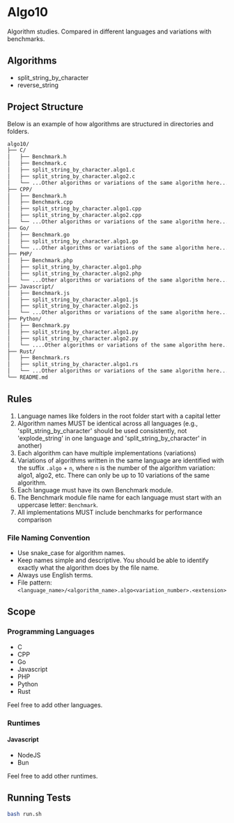 # Algo10

Algorithm studies. Compared in different languages and variations with benchmarks.

## Algorithms

- split_string_by_character
- reverse_string

## Project Structure

Below is an example of how algorithms are structured in directories and folders.

```txt
algo10/
├── C/
│   ├── Benchmark.h
│   ├── Benchmark.c
│   ├── split_string_by_character.algo1.c
│   ├── split_string_by_character.algo2.c
│   └── ...Other algorithms or variations of the same algorithm here...
├── CPP/
│   ├── Benchmark.h
│   ├── Benchmark.cpp
│   ├── split_string_by_character.algo1.cpp
│   ├── split_string_by_character.algo2.cpp
│   └── ...Other algorithms or variations of the same algorithm here...
├── Go/
│   ├── Benchmark.go
│   ├── split_string_by_character.algo1.go
│   └── ...Other algorithms or variations of the same algorithm here...
├── PHP/
│   ├── Benchmark.php
│   ├── split_string_by_character.algo1.php
│   ├── split_string_by_character.algo2.php
│   └── ...Other algorithms or variations of the same algorithm here...
├── Javascript/
│   ├── Benchmark.js
│   ├── split_string_by_character.algo1.js
│   ├── split_string_by_character.algo2.js
│   └── ...Other algorithms or variations of the same algorithm here...
├── Python/
│   ├── Benchmark.py
│   ├── split_string_by_character.algo1.py
│   ├── split_string_by_character.algo2.py
│   └── ....Other algorithms or variations of the same algorithm here...
├── Rust/
│   ├── Benchmark.rs
│   ├── split_string_by_character.algo1.rs
│   └── ...Other algorithms or variations of the same algorithm here...
└── README.md
```

## Rules

1. Language names like folders in the root folder start with a capital letter
2. Algorithm names MUST be identical across all languages (e.g., 'split_string_by_character' should be used consistently, not 'explode_string' in one language and 'split_string_by_character' in another)
3. Each algorithm can have multiple implementations (variations)
4. Variations of algorithms written in the same language are identified with the suffix `.algo` + `n`, where `n` is the number of the algorithm variation: algo1, algo2, etc. There can only be up to 10 variations of the same algorithm.
5. Each language must have its own Benchmark module.
6. The Benchmark module file name for each language must start with an uppercase letter: `Benchmark`.
7. All implementations MUST include benchmarks for performance comparison

### File Naming Convention

- Use snake_case for algorithm names.
- Keep names simple and descriptive. You should be able to identify exactly what the algorithm does by the file name.
- Always use English terms.
- File pattern: `<language_name>/<algorithm_name>.algo<variation_number>.<extension>`

## Scope

### Programming Languages

- C
- CPP
- Go
- Javascript
- PHP
- Python
- Rust

Feel free to add other languages.

### Runtimes

#### Javascript

- NodeJS
- Bun

Feel free to add other runtimes.

## Running Tests

```bash
bash run.sh
```
